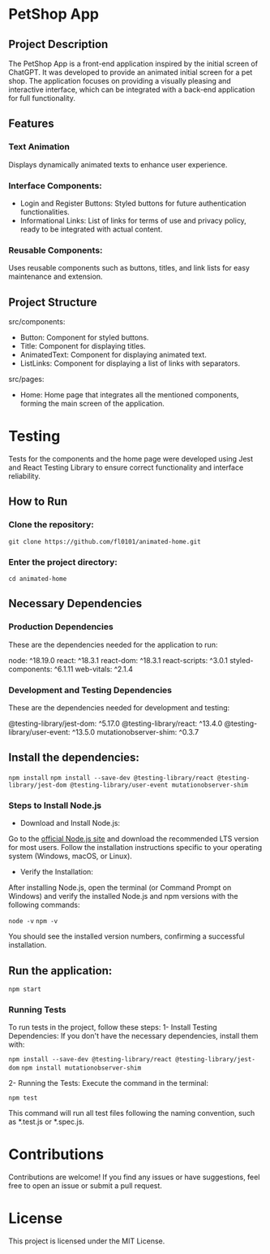 # PetShop App
## Project Description

The PetShop App is a front-end application inspired by the initial screen of ChatGPT. It was developed to provide an animated initial screen for a pet shop. The application focuses on providing a visually pleasing and interactive interface, which can be integrated with a back-end application for full functionality.

## Features
### Text Animation

Displays dynamically animated texts to enhance user experience.

### Interface Components:

* Login and Register Buttons: Styled buttons for future authentication functionalities.
* Informational Links: List of links for terms of use and privacy policy, ready to be integrated with actual content.

### Reusable Components:

Uses reusable components such as buttons, titles, and link lists for easy maintenance and extension.

## Project Structure

src/components:
  - Button: Component for styled buttons.
  - Title: Component for displaying titles.
  - AnimatedText: Component for displaying animated text.
  - ListLinks: Component for displaying a list of links with separators.

src/pages:
  - Home: Home page that integrates all the mentioned components, forming the main screen of the application.

# Testing

Tests for the components and the home page were developed using Jest and React Testing Library to ensure correct functionality and interface reliability.

## How to Run
### Clone the repository:

`git clone https://github.com/fl0101/animated-home.git`

### Enter the project directory:
`cd animated-home`

## Necessary Dependencies
### Production Dependencies
These are the dependencies needed for the application to run:

node: ^18.19.0
react: ^18.3.1
react-dom: ^18.3.1
react-scripts: ^3.0.1
styled-components: ^6.1.11
web-vitals: ^2.1.4

### Development and Testing Dependencies
These are the dependencies needed for development and testing:

@testing-library/jest-dom: ^5.17.0
@testing-library/react: ^13.4.0
@testing-library/user-event: ^13.5.0
mutationobserver-shim: ^0.3.7

## Install the dependencies:

`npm install`
`npm install --save-dev @testing-library/react @testing-library/jest-dom @testing-library/user-event mutationobserver-shim`

### Steps to Install Node.js

* Download and Install Node.js:

Go to the [official Node.js site](https://nodejs.org/en) and download the recommended LTS version for most users.
Follow the installation instructions specific to your operating system (Windows, macOS, or Linux).

* Verify the Installation:

After installing Node.js, open the terminal (or Command Prompt on Windows) and verify the installed Node.js and npm versions with the following commands:

`node -v`
`npm -v`

You should see the installed version numbers, confirming a successful installation.

## Run the application:

`npm start`

### Running Tests

To run tests in the project, follow these steps:
1- Install Testing Dependencies: If you don't have the necessary dependencies, install them with:

`npm install --save-dev @testing-library/react @testing-library/jest-dom`
`npm install mutationobserver-shim`

2- Running the Tests:
Execute the command in the terminal:

`npm test`

This command will run all test files following the naming convention, such as *.test.js or *.spec.js.

# Contributions

Contributions are welcome! If you find any issues or have suggestions, feel free to open an issue or submit a pull request.

# License

This project is licensed under the MIT License.
